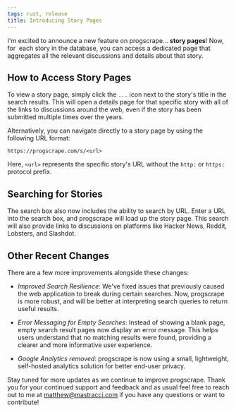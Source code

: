 ```yaml
---
tags: rust, release
title: Introducing Story Pages
---
```


I'm excited to announce a new feature on progscrape... **story pages**! Now, for&nbsp;
each story in the database, you can access a dedicated page that aggregates all
the relevant discussions and details about that story.

## How to Access Story Pages

To view a story page, simply click the `...` icon next to the story's title in
the search results. This will open a details page for that specific story
with all of the links to discussions around the web, even if the story has
been submitted multiple times over the years.

Alternatively, you can navigate directly to a story page by using the following
URL format:

`https://progscrape.com/s/<url>`

Here, `<url>` represents the specific story's URL without the `http:` or
`https:` protocol prefix.

## Searching for Stories

The search box also now includes the ability to search by URL. Enter a URL into
the search box, and progscrape will load up the story page. This search will
also provide links to discussions on platforms like Hacker News, Reddit,
Lobsters, and Slashdot.

## Other Recent Changes

There are a few more improvements alongside these changes:

- _Improved Search Resilience_: We've fixed issues that previously caused the web
  application to break during certain searches. Now, progscrape is more robust,
  and will be better at interpreting search queries to return useful results.

- _Error Messaging for Empty Searches_: Instead of showing a blank page, empty
  search result pages now display an error message. This helps users understand
  that no matching results were found, providing a clearer and more informative
  user experience.

- _Google Analytics removed_: progscrape is now using a small, lightweight,
  self-hosted analytics solution for better end-user privacy.

Stay tuned for more updates as we continue to improve progscrape. Thank you for
your continued support and feedback and as usual feel free to reach out to me at matthew@mastracci.com
if you have any questions or want to contribute!
